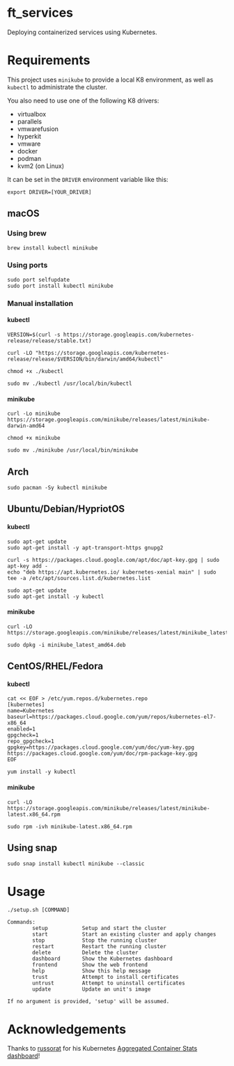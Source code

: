 # ft_services
Deploying containerized services using Kubernetes.

# Requirements
This project uses `minikube` to provide a local K8 environment, as well as `kubectl` to administrate the cluster.

You also need to use one of the following K8 drivers:
- virtualbox
- parallels
- vmwarefusion
- hyperkit
- vmware
- docker
- podman
- kvm2 (on Linux)

It can be set in the `DRIVER` environment variable like this:
```shell
export DRIVER=[YOUR_DRIVER]
```

## macOS
### Using brew
```shell
brew install kubectl minikube
```

### Using ports
```shell
sudo port selfupdate
sudo port install kubectl minikube
```

### Manual installation
#### kubectl
```shell
VERSION=$(curl -s https://storage.googleapis.com/kubernetes-release/release/stable.txt)

curl -LO "https://storage.googleapis.com/kubernetes-release/release/$VERSION/bin/darwin/amd64/kubectl"

chmod +x ./kubectl

sudo mv ./kubectl /usr/local/bin/kubectl
```

#### minikube
```shell
curl -Lo minikube https://storage.googleapis.com/minikube/releases/latest/minikube-darwin-amd64

chmod +x minikube

sudo mv ./minikube /usr/local/bin/minikube
```

## Arch
```shell
sudo pacman -Sy kubectl minikube
```

## Ubuntu/Debian/HypriotOS
#### kubectl
```shell
sudo apt-get update
sudo apt-get install -y apt-transport-https gnupg2

curl -s https://packages.cloud.google.com/apt/doc/apt-key.gpg | sudo apt-key add -
echo "deb https://apt.kubernetes.io/ kubernetes-xenial main" | sudo tee -a /etc/apt/sources.list.d/kubernetes.list

sudo apt-get update
sudo apt-get install -y kubectl
```

#### minikube
```shell
curl -LO https://storage.googleapis.com/minikube/releases/latest/minikube_latest_amd64.deb

sudo dpkg -i minikube_latest_amd64.deb
```


## CentOS/RHEL/Fedora
#### kubectl
```shell
cat << EOF > /etc/yum.repos.d/kubernetes.repo
[kubernetes]
name=Kubernetes
baseurl=https://packages.cloud.google.com/yum/repos/kubernetes-el7-x86_64
enabled=1
gpgcheck=1
repo_gpgcheck=1
gpgkey=https://packages.cloud.google.com/yum/doc/yum-key.gpg https://packages.cloud.google.com/yum/doc/rpm-package-key.gpg
EOF

yum install -y kubectl
```

#### minikube
```shell
curl -LO https://storage.googleapis.com/minikube/releases/latest/minikube-latest.x86_64.rpm

sudo rpm -ivh minikube-latest.x86_64.rpm
```

## Using snap
```shell
sudo snap install kubectl minikube --classic
```

# Usage
```
./setup.sh [COMMAND]

Commands:
        setup           Setup and start the cluster
        start           Start an existing cluster and apply changes
        stop            Stop the running cluster
        restart         Restart the running cluster
        delete          Delete the cluster
        dashboard       Show the Kubernetes dashboard
        frontend        Show the web frontend
        help            Show this help message
        trust           Attempt to install certificates
        untrust         Attempt to uninstall certificates
		update          Update an unit's image

If no argument is provided, 'setup' will be assumed.
```

# Acknowledgements
Thanks to [russorat](https://grafana.com/orgs/russorat) for his Kubernetes [Aggregated Container Stats dashboard](https://grafana.com/grafana/dashboards/9111)!